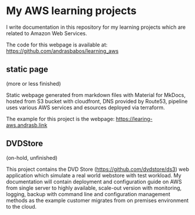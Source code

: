 # My AWS learning projects

I write documentation in this repository for my learning projects which are related to Amazon Web Services.

The code for this webpage is available at: <https://github.com/andrasbabos/learning_aws>

## static page

(more or less finished)

Static webpage generated from markdown files with Material for MkDocs, hosted from S3 bucket with cloudfront, DNS provided by Route53, pipeline uses various AWS services and esources deployed via terraform.

The example for this project is the webpage: <https://learing-aws.andrasb.link>

## DVDStore

(on-hold, unfinished)

This project contains the DVD Store (<https://github.com/dvdstore/ds3>) web application which simulate a real world webstore with test workload.
My documentation will contain deployment and configuration guide on AWS from single server to highly available, scale-out version with monitoring, logging, backup with command line and configuration management methods as the example customer migrates from on premises environment to the cloud.
